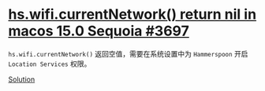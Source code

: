 # [hs.wifi.currentNetwork() return nil in macos 15.0 Sequoia #3697](https://github.com/Hammerspoon/hammerspoon/issues/3697)

`hs.wifi.currentNetwork()` 返回空值，需要在系统设置中为 `Hammerspoon` 开启 `Location Services` 权限。

[Solution](https://github.com/Hammerspoon/hammerspoon/issues/3537#issuecomment-1743870568)



